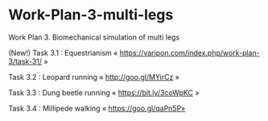 # Work-Plan-3-multi-legs

Work Plan 3. Biomechanical simulation of multi legs

(New!) Task 3.1 : Equestrianism « https://varipon.com/index.php/work-plan-3/task-31/ »

Task 3.2 : Leopard running « http://goo.gl/MYirCz »

Task 3.3 : Dung beetle running « https://bit.ly/3coWpKC »

Task 3.4 : Millipede walking « https://goo.gl/qaPn5P»
